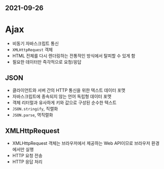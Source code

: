 ## 2021-09-26

# Ajax
- 비동기 자바스크립트 통신
- `XMLHttpRequest` 객체
- HTML 전체를 다시 렌더링하는 전통적인 방식에서 탈피할 수 있게 함
- 필요한 데이터만 즉각적으로 요청/응답

## JSON
- 클라이언트와 서버 간의 HTTP 통신을 위한 텍스트 데이터 포맷
- 자바스크립트에 종속되지 않는 언어 독립형 데이터 포맷
- 객체 리터럴과 유사하게 키와 값으로 구성된 순수한 텍스트
- `JSON.stringify`, 직렬화
- `JSON.parse`, 역직렬화

## XMLHttpRequest
- XMLHttpRequest 객체는 브라우저에서 제공하는 Web API이므로 브라우저 환경에서만 실행
- HTTP 요청 전송
- HTTP 응답 처리